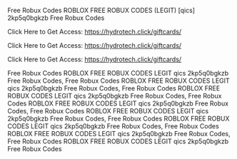 Free Robux Codes ROBLOX FREE ROBUX CODES (LEGIT) [qics] 2kp5q0bgkzb Free Robux Codes

Click Here to Get Access: https://hydrotech.click/giftcards/

Click Here to Get Access: https://hydrotech.click/giftcards/

Click Here to Get Access: https://hydrotech.click/giftcards/

Free Robux Codes ROBLOX FREE ROBUX CODES LEGIT qics 2kp5q0bgkzb Free Robux Codes, Free Robux Codes ROBLOX FREE ROBUX CODES LEGIT qics 2kp5q0bgkzb Free Robux Codes, Free Robux Codes ROBLOX FREE ROBUX CODES LEGIT qics 2kp5q0bgkzb Free Robux Codes, Free Robux Codes ROBLOX FREE ROBUX CODES LEGIT qics 2kp5q0bgkzb Free Robux Codes, Free Robux Codes ROBLOX FREE ROBUX CODES LEGIT qics 2kp5q0bgkzb Free Robux Codes, Free Robux Codes ROBLOX FREE ROBUX CODES LEGIT qics 2kp5q0bgkzb Free Robux Codes, Free Robux Codes ROBLOX FREE ROBUX CODES LEGIT qics 2kp5q0bgkzb Free Robux Codes, Free Robux Codes ROBLOX FREE ROBUX CODES LEGIT qics 2kp5q0bgkzb Free Robux Codes
